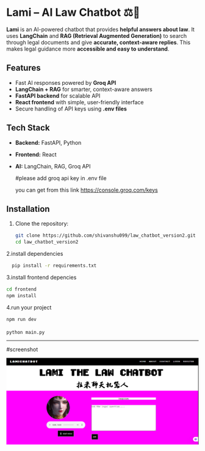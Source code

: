 # Lami – AI Law Chatbot ⚖️🤖

**Lami** is an AI-powered chatbot that provides **helpful answers about law**. It uses **LangChain** and **RAG (Retrieval Augmented Generation)** to search through legal documents and give **accurate, context-aware replies**. This makes legal guidance more **accessible and easy to understand**.

## Features
- Fast AI responses powered by **Groq API**
- **LangChain + RAG** for smarter, context-aware answers
- **FastAPI backend** for scalable API
- **React frontend** with simple, user-friendly interface
- Secure handling of API keys using **.env files**

## Tech Stack
- **Backend:** FastAPI, Python  
- **Frontend:** React  
- **AI:** LangChain, RAG, Groq API

  #please add groq api key in .env file

  you can get from this link   https://console.groq.com/keys

## Installation

1. Clone the repository:
   ```bash
   git clone https://github.com/shivanshu099/law_chatbot_version2.git
   cd law_chatbot_version2

2.install dependencies 

  ```bash
    pip install -r requirements.txt
```
3.install frontend depencies 

```bash
cd frontend
npm install
```

4.run your project

```bash
npm run dev

python main.py

```

-------------------------------------------------------

#screenshot

![lami chatbot](https://github.com/shivanshu099/law_chatbot_version2/blob/main/screenshot1.png)


